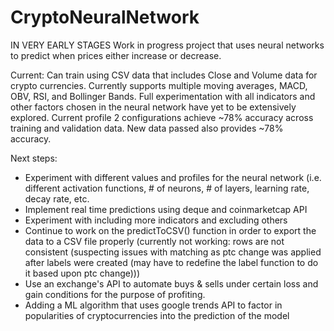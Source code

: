 # CryptoNeuralNetwork
IN VERY EARLY STAGES
Work in progress project that uses neural networks to predict when prices either increase or decrease.

Current: Can train using CSV data that includes Close and Volume data for crypto currencies. Currently supports multiple moving averages, MACD, OBV, RSI, and Bollinger Bands.
Full experimentation with all indicators and other factors chosen in the neural network have yet to be extensively explored. Current profile 2 configurations achieve ~78% accuracy across training and validation data. New data passed also provides ~78% accuracy.

Next steps:
- Experiment with different values and profiles for the neural network (i.e. different activation functions, # of neurons, # of layers, learning rate, decay rate, etc.
- Implement real time predictions using deque and coinmarketcap API
- Experiment with including more indicators and excluding others
- Continue to work on the predictToCSV() function in order to export the data to a CSV file properly (currently not working: rows are not consistent (suspecting issues with matching as ptc change was applied after labels were created (may have to redefine the label function to do it based upon ptc change)))
- Use an exchange's API to automate buys & sells under certain loss and gain conditions for the purpose of profiting.
- Adding a ML algorithm that uses google trends API to factor in popularities of cryptocurrencies into the prediction of the model

